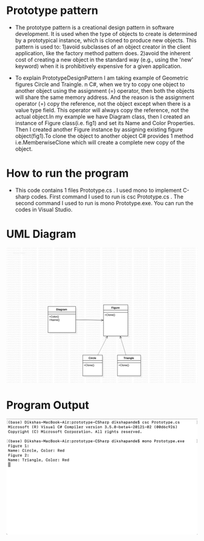 # Prototype pattern

+ The prototype pattern is a creational design pattern in software development. It is used when the type of objects to create is determined by a prototypical instance, which is cloned to produce new objects. This pattern is used to: 1)avoid subclasses of an object creator in the client application, like the factory method pattern does.
2)avoid the inherent cost of creating a new object in the standard way (e.g., using the 'new' keyword) when it is prohibitively expensive for a given application.

+ To explain PrototypeDesignPattern I am taking example of Geometric figures Circle and Traingle.
n C#, when we try to copy one object to another object using the assignment (=) operator, then both the objects will share the same memory address. And the reason is the assignment operator (=) copy the reference, not the object except when there is a value type field. This operator will always copy the reference, not the actual object.In my example we have Diagram class, then I created an instance of Figure class(i.e. fig1) and set its Name and Color Properties. Then I created another Figure instance by assigning existing figure object(fig1).To clone the object to another object C# provides 1 method i.e.MemberwiseClone which will create a complete new copy of the object.

# How to run the program
+ This code contains 1 files Prototype.cs . I used mono to implement C-sharp codes. First command I used to run is csc Prototype.cs . The second command I used to run is mono Prototype.exe. You can run the codes in Visual Studio.

# UML Diagram
![UML of Geometric figures implemented as an Prototype Factory](Prototype.png "UML class diagram of Prototype Design Pattern")

# Program Output
![Output for Geometric figures implemented as an Prototype Factory](PrototypeOutput.png "Output diagram of Prototype Design Pattern")
